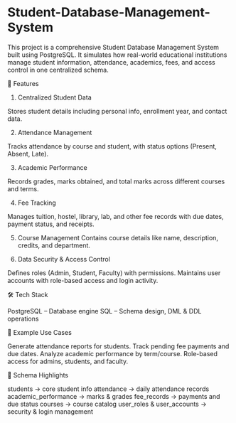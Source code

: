 # Student-Database-Management-System
This project is a comprehensive Student Database Management System built using PostgreSQL. It simulates how real-world educational institutions manage student information, attendance, academics, fees, and access control in one centralized schema.

🚀 Features
1. Centralized Student Data

Stores student details including personal info, enrollment year, and contact data.

2. Attendance Management

Tracks attendance by course and student, with status options (Present, Absent, Late).

3. Academic Performance

Records grades, marks obtained, and total marks across different courses and terms.

4. Fee Tracking

Manages tuition, hostel, library, lab, and other fee records with due dates, payment status, and receipts.

5. Course Management
Contains course details like name, description, credits, and department.

6. Data Security & Access Control

Defines roles (Admin, Student, Faculty) with permissions.
Maintains user accounts with role-based access and login activity.

🛠️ Tech Stack

PostgreSQL – Database engine
SQL – Schema design, DML & DDL operations

📌 Example Use Cases

Generate attendance reports for students.
Track pending fee payments and due dates.
Analyze academic performance by term/course.
Role-based access for admins, students, and faculty.

📂 Schema Highlights

students → core student info
attendance → daily attendance records
academic_performance → marks & grades
fee_records → payments and due status
courses → course catalog
user_roles & user_accounts → security & login management
